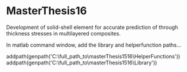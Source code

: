# MasterThesis16
Development of solid-shell element for accurate prediction of through thickness stresses in multilayered composites.

In matlab command window, add the library and helperfunction paths...

addpath(genpath('C:\full_path_to\masterThesis1516\HelperFunctions'))
addpath(genpath('C:\full_path_to\masterThesis1516\Library'))
